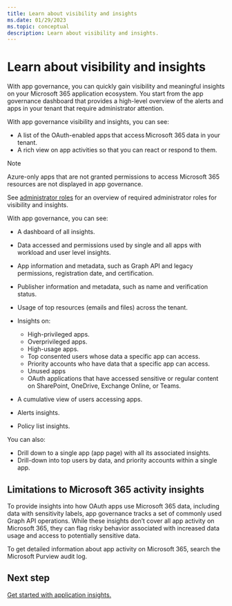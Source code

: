 ```yaml
---
title: Learn about visibility and insights
ms.date: 01/29/2023
ms.topic: conceptual
description: Learn about visibility and insights.
---
```


# Learn about visibility and insights

With app governance, you can quickly gain visibility and meaningful insights on your Microsoft 365 application ecosystem. You start from the app governance dashboard that provides a high-level overview of the alerts and apps in your tenant that require administrator attention.

With app governance visibility and insights, you can see:

- A list of the OAuth-enabled apps that access Microsoft 365 data in your tenant.
- A rich view on app activities so that you can react or respond to them.

>[!Note]
>Azure-only apps that are not granted permissions to access Microsoft 365 resources are not displayed in app governance.
>

See [administrator roles](app-governance-get-started.md#roles) for an overview of required administrator roles for visibility and insights.

With app governance, you can see:

- A dashboard of all insights.
- Data accessed and permissions used by single and all apps with workload and user level insights.
- App information and metadata, such as Graph API and legacy permissions, registration date, and certification.
- Publisher information and metadata, such as name and verification status.
- Usage of top resources (emails and files) across the tenant.
- Insights on:

  - High-privileged apps.
  - Overprivileged apps.
  - High-usage apps.
  - Top consented users whose data a specific app can access.
  - Priority accounts who have data that a specific app can access.
  - Unused apps
  - OAuth applications that have accessed sensitive or regular content on SharePoint, OneDrive, Exchange Online, or Teams.

- A cumulative view of users accessing apps.
- Alerts insights.
- Policy list insights.

<!--
- Policies created in Defender for Cloud Apps in the app governance portal.
-->

You can also:

- Drill down to a single app (app page) with all its associated insights.
- Drill-down into top users by data, and priority accounts within a single app.

## Limitations to Microsoft 365 activity insights

To provide insights into how OAuth apps use Microsoft 365 data, including data with sensitivity labels, app governance tracks a set of commonly used Graph API operations. While these insights don’t cover all app activity on Microsoft 365, they can flag risky behavior associated with increased data usage and access to potentially sensitive data.

To get detailed information about app activity on Microsoft 365, search the Microsoft Purview audit log.

## Next step

[Get started with application insights.](app-governance-visibility-insights-get-started.md)
